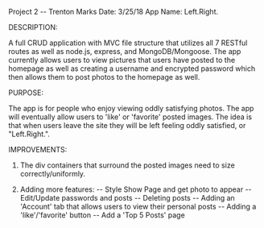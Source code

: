Project 2 -- Trenton Marks
Date: 3/25/18
App Name: Left.Right. 


DESCRIPTION:

A full CRUD application with MVC file structure that utilizes all 7 RESTful routes as well as node.js, express, and MongoDB/Mongoose. The app currently allows users to view pictures that users have posted to the homepage as well as creating a username and encrypted password which then allows them to post photos to the homepage as well.  


PURPOSE:

The app is for people who enjoy viewing oddly satisfying photos. The app will eventually allow users to 'like' or 'favorite' posted images. The idea is that when users leave the site they will be left feeling oddly satisfied, or "Left.Right.".


IMPROVEMENTS:

1) The div containers that surround the posted images need to size correctly/uniformly.

2) Adding more features:
          -- Style Show Page and get photo to appear
          -- Edit/Update passwords and posts
          -- Deleting posts
          -- Adding an 'Account' tab that allows users to view their personal posts
          -- Adding a 'like'/'favorite' button
          -- Add a 'Top 5 Posts' page
